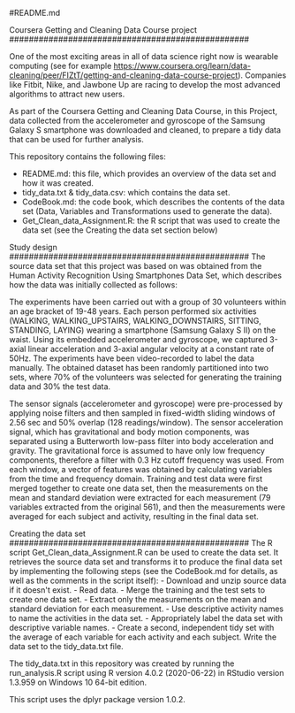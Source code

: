 #README.md

Coursera Getting and Cleaning Data Course project
#################################################

One of the most exciting areas in all of data science right now is wearable computing (see for example https://www.coursera.org/learn/data-cleaning/peer/FIZtT/getting-and-cleaning-data-course-project). 
Companies like Fitbit, Nike, and Jawbone Up are racing to develop the most advanced algorithms to attract new users.

As part of the Coursera Getting and Cleaning Data Course, in this Project, data collected from the accelerometer and gyroscope of the Samsung Galaxy S smartphone was downloaded and cleaned, to prepare a tidy data that can be used for further analysis.

This repository contains the following files:

- README.md: this file, which provides an overview of the data set and how it was created. 
- tidy_data.txt & tidy_data.csv: which contains the data set. 
- CodeBook.md: the code book, which describes the contents of the data set (Data, Variables and Transformations used to generate the data). 
- Get_Clean_data_Assignment.R: the R script that was used to create the data set (see the Creating the data set section below) 

Study design
#################################################
The source data set that this project was based on was obtained from the Human Activity Recognition Using Smartphones Data Set, which describes how the data was initially collected as follows:

The experiments have been carried out with a group of 30 volunteers within an age bracket of 19-48 years. 
Each person performed six activities (WALKING, WALKING_UPSTAIRS, WALKING_DOWNSTAIRS, SITTING, STANDING, LAYING) wearing a smartphone (Samsung Galaxy S II) on the waist. 
Using its embedded accelerometer and gyroscope, we captured 3-axial linear acceleration and 3-axial angular velocity at a constant rate of 50Hz. 
The experiments have been video-recorded to label the data manually. 
The obtained dataset has been randomly partitioned into two sets, where 70% of the volunteers was selected for generating the training data and 30% the test data.

The sensor signals (accelerometer and gyroscope) were pre-processed by applying noise filters and then sampled in fixed-width sliding windows of 2.56 sec and 50% overlap (128 readings/window). 
The sensor acceleration signal, which has gravitational and body motion components, was separated using a Butterworth low-pass filter into body acceleration and gravity. 
The gravitational force is assumed to have only low frequency components, therefore a filter with 0.3 Hz cutoff frequency was used. 
From each window, a vector of features was obtained by calculating variables from the time and frequency domain. 
Training and test data were first merged together to create one data set, then the measurements on the mean and standard deviation were extracted for each measurement (79 variables extracted from the original 561), and then the measurements were averaged for each subject and activity, resulting in the final data set.

Creating the data set
#################################################
The R script Get_Clean_data_Assignment.R can be used to create the data set. 
It retrieves the source data set and transforms it to produce the final data set by implementing the following steps (see the CodeBook.md for details, as well as the comments in the script itself):
        - Download and unzip source data if it doesn't exist. 
        - Read data. 
        - Merge the training and the test sets to create one data set. 
        - Extract only the measurements on the mean and standard deviation for each measurement. 
        - Use descriptive activity names to name the activities in the data set. 
        - Appropriately label the data set with descriptive variable names. 
        - Create a second, independent tidy set with the average of each variable for each activity and each subject. Write the data set to the tidy_data.txt file. 

The tidy_data.txt in this repository was created by running the run_analysis.R script using R version 4.0.2 (2020-06-22) in RStudio version 1.3.959 on Windows 10 64-bit edition.

This script uses the dplyr package version 1.0.2.